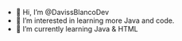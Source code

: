 - 👋 Hi, I’m @DavissBlancoDev
- 👀 I’m interested in learning more Java and code.
- 🌱 I’m currently learning Java & HTML

<!---
DavissBlancoDev/DavissBlancoDev is a ✨ special ✨ repository because its `README.md` (this file) appears on your GitHub profile.
You can click the Preview link to take a look at your changes.
--->
